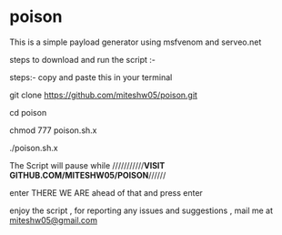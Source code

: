 # poison
 This is a simple payload generator using msfvenom and serveo.net

steps to download and run the script :-

steps:- copy and paste this in your terminal 


git clone https://github.com/miteshw05/poison.git

cd poison 

chmod 777 poison.sh.x

./poison.sh.x
 
 The Script will pause while ///////////********VISIT GITHUB.COM/MITESHW05/POISON********//////

enter THERE WE ARE ahead of that and press enter 

enjoy the script , for reporting any issues and suggestions , mail me at miteshw05@gmail.com
